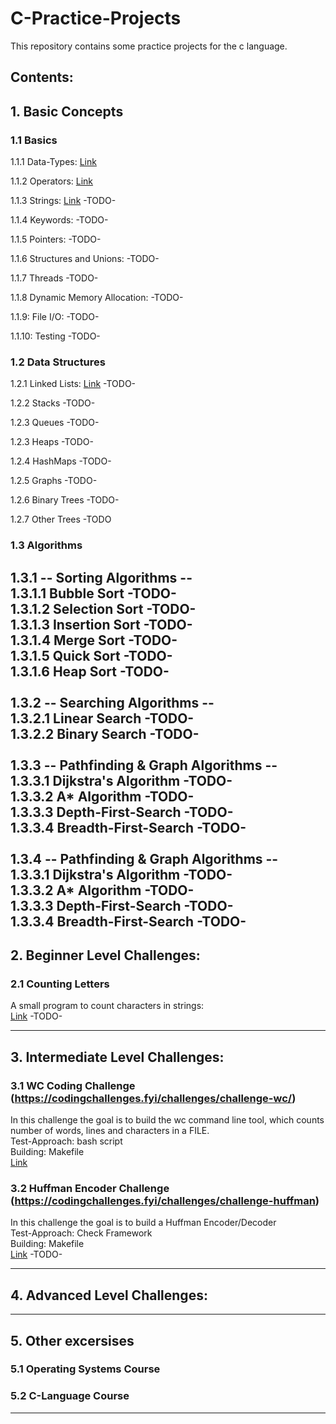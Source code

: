 # C-Practice-Projects

This repository contains some practice projects for the c language. 

## Contents:

## 1. Basic Concepts 

### 1.1 Basics 
1.1.1 Data-Types:
[Link](/Basic-Concepts/Basics/Data-Types/)  

1.1.2 Operators:
[Link](/Basic-Concepts/Basics/Operators/) 

1.1.3 Strings:
[Link](/Basic-Concepts/Basics/Strings)
-TODO-

1.1.4 Keywords:
-TODO-

1.1.5 Pointers:
-TODO-

1.1.6 Structures and Unions:
-TODO-

1.1.7 Threads
-TODO-

1.1.8 Dynamic Memory Allocation:
-TODO-

1.1.9: File I/O:
-TODO-

1.1.10: Testing
-TODO-


### 1.2 Data Structures  
1.2.1 Linked Lists:
[Link](/Basic-Concepts/Data-Structures/Linked-List)
-TODO-

1.2.2 Stacks
-TODO-

1.2.3 Queues
-TODO-

1.2.3 Heaps
-TODO-

1.2.4 HashMaps
-TODO-

1.2.5 Graphs
-TODO-

1.2.6 Binary Trees
-TODO-

1.2.7 Other Trees
-TODO



### 1.3 Algorithms  

1.3.1 -- Sorting Algorithms --  
1.3.1.1 Bubble Sort -TODO-  
1.3.1.2 Selection Sort -TODO-  
1.3.1.3 Insertion Sort -TODO-  
1.3.1.4 Merge Sort -TODO-  
1.3.1.5 Quick Sort -TODO-  
1.3.1.6 Heap Sort  -TODO-  
<br />
1.3.2 -- Searching Algorithms --  
1.3.2.1 Linear Search  -TODO-  
1.3.2.2 Binary Search  -TODO-  
<br />
1.3.3 -- Pathfinding & Graph Algorithms --  
1.3.3.1 Dijkstra's Algorithm -TODO-  
1.3.3.2 A* Algorithm -TODO-  
1.3.3.3 Depth-First-Search -TODO-  
1.3.3.4 Breadth-First-Search -TODO-  
<br />
1.3.4 -- Pathfinding & Graph Algorithms --  
1.3.3.1 Dijkstra's Algorithm -TODO-  
1.3.3.2 A* Algorithm -TODO-  
1.3.3.3 Depth-First-Search -TODO-  
1.3.3.4 Breadth-First-Search -TODO-  
---

## 2. Beginner Level Challenges:

### 2.1 Counting Letters
A small program to count characters in strings:  
[Link](/Beginner-Level/Counting-Letters/)
-TODO-

---

## 3. Intermediate Level Challenges:

### 3.1 WC Coding Challenge (https://codingchallenges.fyi/challenges/challenge-wc/)
In this challenge the goal is to build the wc command line tool, which counts number of words, lines and characters in a FILE.  
Test-Approach: bash script  
Building: Makefile  
[Link](/Intermediate-Level/WC-Challenge/)  

### 3.2 Huffman Encoder Challenge (https://codingchallenges.fyi/challenges/challenge-huffman)
In this challenge the goal is to build a Huffman Encoder/Decoder  
Test-Approach: Check Framework  
Building: Makefile  
[Link](/Intermediate-Level/Huffman-Encoder-Challenge/)
-TODO-

---

## 4. Advanced Level Challenges:

---

## 5. Other excersises

### 5.1 Operating Systems Course

### 5.2 C-Language Course
---
